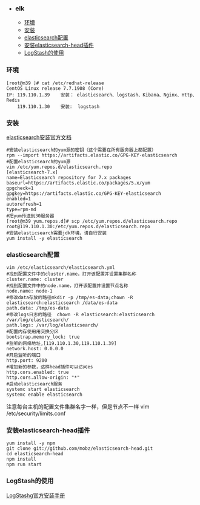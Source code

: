 + ### elk
    + [环境](#环境)
    + [安装](#安装)
    + [elasticsearch配置](#elasticsearch配置)
	+ [安装elasticsearch-head插件](#安装elasticsearch-head插件)
	+ [LogStash的使用](#LogStash的使用)	
	
### 环境
```
[root@m39 ]# cat /etc/redhat-release 
CentOS Linux release 7.7.1908 (Core)
IP: 119.110.1.39	安装： elasticsearch、logstash、Kibana、Nginx、Http、Redis
	119.110.1.30	安装:  logstash
```
### 安装
[elasticsearch安装官方文档](https://www.elastic.co/guide/en/elasticsearch/reference/7.6/rpm.html#install-rpm)

```
#安装elasticsearch的yum源的密钥（这个需要在所有服务器上都配置）
rpm --import https://artifacts.elastic.co/GPG-KEY-elasticsearch
#配置elasticsearch的yum源
vim /etc/yum.repos.d/elasticsearch.repo
[elasticsearch-7.x]
name=Elasticsearch repository for 7.x packages
baseurl=https://artifacts.elastic.co/packages/5.x/yum
gpgcheck=1
gpgkey=https://artifacts.elastic.co/GPG-KEY-elasticsearch
enabled=1
autorefresh=1
type=rpm-md
#把yum传送到30服务器
[root@m39 yum.repos.d]# scp /etc/yum.repos.d/elasticsearch.repo root@119.110.1.30:/etc/yum.repos.d/elasticsearch.repo
#安装elasticsearch需要jdk环境，请自行安装
yum install -y elasticsearch
```
### elasticsearch配置
```
vim /etc/elasticsearch/elasticsearch.yml
#找到配置文件中的cluster.name，打开该配置并设置集群名称
cluster.name: cluster
#找到配置文件中的node.name，打开该配置并设置节点名称
node.name: node-1
#修改data存放的路径mkdir -p /tmp/es-data;chown -R elasticsearch:elasticsearch /data/es-data
path.data: /tmp/es-data
#修改logs日志的路径  chown -R elasticsearch:elasticsearch /var/log/elasticsearch/
path.logs: /var/log/elasticsearch/
#配置内存使用用交换分区
bootstrap.memory_lock: true
#监听的网络地址,[119.110.1.30,119.110.1.39]
network.host: 0.0.0.0
#开启监听的端口
http.port: 9200
#增加新的参数，这样head插件可以访问es
http.cors.enabled: true
http.cors.allow-origin: "*"
#启动elasticsearch服务
systemc	start elasticsearch
systemc	enable elasticsearch
```
注意每台主机的配置文件集群名字一样，但是节点不一样
vim /etc/security/limits.conf
### 安装elasticsearch-head插件
```
yum install -y npm
git clone git://github.com/mobz/elasticsearch-head.git
cd elasticsearch-head
npm install
npm run start
```
### LogStash的使用
[LogStashg官方安装手册](https://www.elastic.co/guide/en/logstash/current/installing-logstash.html)




